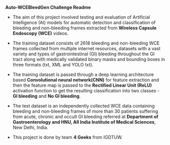 **Auto-WCEBleedGen Challenge Readme**                    

- The aim of this project involved testing and evaluation of Artificial Intelligence (AI) models for automatic detection and classification of bleeding and non-bleeding frames extracted from **Wireless Capsule Endoscopy (WCE)** videos. 

- The training dataset consists of 2618 bleeding and non-bleeding WCE frames collected from multiple internet resources, datasets with a vast variety and types of gastrointestinal (GI) bleeding throughout the GI tract along with medically validated binary masks and bounding boxes in three formats (txt, XML and YOLO txt).

- The training dataset is passed through a deep learning architecture based **Convolutional neural network(CNN)** for feature extraction and then the feature map is passed to the **Rectified Linear Unit (ReLU)** activation function to get the resulting classification into two classes - **GI bleeding** and **No GI bleeding**.

- The test dataset is an independently collected WCE data containing bleeding and non-bleeding frames of more than 30 patients suffering from acute, chronic and occult GI bleeding referred at **Department of Gastroenterology and HNU, All India Institute of Medical Sciences**, New Delhi, India.

- This project is done by team **4 Geeks** from IGDTUW.
